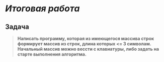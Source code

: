 # _Итоговая работа_ #

## Задача

> __Написать программу, которая из имеющегося массива строк формирует массив из строк, длина которых <= 3 символам.__
__Начальный массив можно вессти с клавиатуры, либо задать на старте выполнения алгоритма.__

